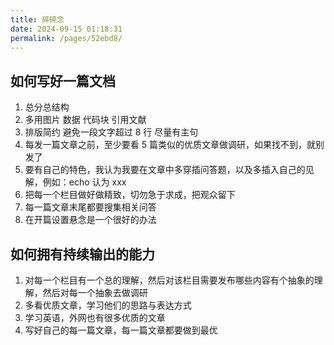 ```yaml
---
title: 碎碎念
date: 2024-09-15 01:18:31
permalink: /pages/52ebd8/
---
```


## 如何写好一篇文档

1. 总分总结构
2. 多用图片 数据 代码块 引用文献
3. 排版简约 避免一段文字超过 8 行 尽量有主句
4. 每发一篇文章之前，至少要看 5 篇类似的优质文章做调研，如果找不到，就别发了
5. 要有自己的特色，我认为我要在文章中多穿插问答题，以及多插入自己的见解，例如：echo 认为 xxx
6. 把每一个栏目做好做精致，切勿急于求成，把观众留下
7. 每一篇文章末尾都要搜集相关问答
8. 在开篇设置悬念是一个很好的办法

## 如何拥有持续输出的能力

1. 对每一个栏目有一个总的理解，然后对该栏目需要发布哪些内容有个抽象的理解，然后对每一个抽象去做调研
2. 多看优质文章，学习他们的思路与表达方式
3. 学习英语，外网也有很多优质的文章
4. 写好自己的每一篇文章，每一篇文章都要做到最优
